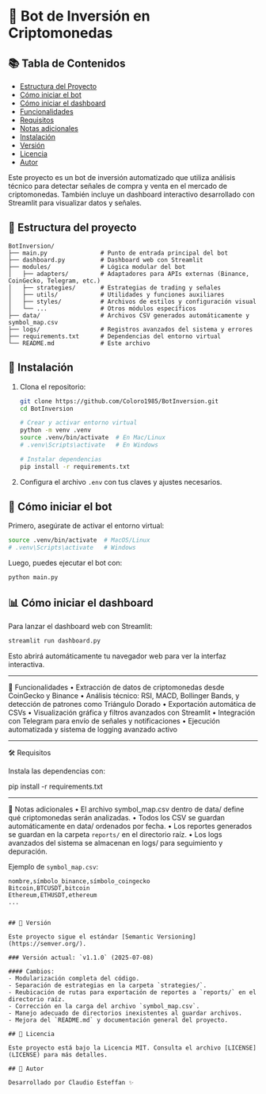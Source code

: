 # 🤖 Bot de Inversión en Criptomonedas

## 📚 Tabla de Contenidos

- [Estructura del Proyecto](#-estructura-del-proyecto)
- [Cómo iniciar el bot](#-cómo-iniciar-el-bot)
- [Cómo iniciar el dashboard](#-cómo-iniciar-el-dashboard)
- [Funcionalidades](#-funcionalidades)
- [Requisitos](#-requisitos)
- [Notas adicionales](#-notas-adicionales)
- [Instalación](#-instalación)
- [Versión](#-versión)
- [Licencia](#-licencia)
- [Autor](#-autor)

Este proyecto es un bot de inversión automatizado que utiliza análisis técnico para detectar señales de compra y venta en el mercado de criptomonedas. También incluye un dashboard interactivo desarrollado con Streamlit para visualizar datos y señales.

## 📂 Estructura del proyecto

```
BotInversion/
├── main.py               # Punto de entrada principal del bot
├── dashboard.py          # Dashboard web con Streamlit
├── modules/              # Lógica modular del bot
│   ├── adapters/         # Adaptadores para APIs externas (Binance, CoinGecko, Telegram, etc.)
│   ├── strategies/       # Estrategias de trading y señales
│   ├── utils/            # Utilidades y funciones auxiliares
│   ├── styles/           # Archivos de estilos y configuración visual
│   └── ...               # Otros módulos específicos
├── data/                 # Archivos CSV generados automáticamente y symbol_map.csv
├── logs/                 # Registros avanzados del sistema y errores
├── requirements.txt      # Dependencias del entorno virtual
└── README.md             # Este archivo
```

## 🧪 Instalación

1. Clona el repositorio:

   ```bash
   git clone https://github.com/Coloro1985/BotInversion.git
   cd BotInversion

   # Crear y activar entorno virtual
   python -m venv .venv
   source .venv/bin/activate  # En Mac/Linux
   # .venv\Scripts\activate   # En Windows

   # Instalar dependencias
   pip install -r requirements.txt
   ```

2. Configura el archivo `.env` con tus claves y ajustes necesarios.

## 🚀 Cómo iniciar el bot

Primero, asegúrate de activar el entorno virtual:

```bash
source .venv/bin/activate  # MacOS/Linux
# .venv\Scripts\activate   # Windows
```

Luego, puedes ejecutar el bot con:

```bash
python main.py
```

## 📊 Cómo iniciar el dashboard

Para lanzar el dashboard web con Streamlit:

```bash
streamlit run dashboard.py
```

Esto abrirá automáticamente tu navegador web para ver la interfaz interactiva.

---

🧠 Funcionalidades
• Extracción de datos de criptomonedas desde CoinGecko y Binance
• Análisis técnico: RSI, MACD, Bollinger Bands, y detección de patrones como Triángulo Dorado
• Exportación automática de CSVs
• Visualización gráfica y filtros avanzados con Streamlit
• Integración con Telegram para envío de señales y notificaciones
• Ejecución automatizada y sistema de logging avanzado activo

---

🛠️ Requisitos

Instala las dependencias con:

pip install -r requirements.txt

---

📌 Notas adicionales
• El archivo symbol_map.csv dentro de data/ define qué criptomonedas serán analizadas.
• Todos los CSV se guardan automáticamente en data/ ordenados por fecha.
• Los reportes generados se guardan en la carpeta `reports/` en el directorio raíz.
• Los logs avanzados del sistema se almacenan en logs/ para seguimiento y depuración.

Ejemplo de `symbol_map.csv`:

```
nombre,símbolo_binance,símbolo_coingecko
Bitcoin,BTCUSDT,bitcoin
Ethereum,ETHUSDT,ethereum
...
```

```

## 🧾 Versión

Este proyecto sigue el estándar [Semantic Versioning](https://semver.org/).

### Versión actual: `v1.1.0` (2025-07-08)

#### Cambios:
- Modularización completa del código.
- Separación de estrategias en la carpeta `strategies/`.
- Reubicación de rutas para exportación de reportes a `reports/` en el directorio raíz.
- Corrección en la carga del archivo `symbol_map.csv`.
- Manejo adecuado de directorios inexistentes al guardar archivos.
- Mejora del `README.md` y documentación general del proyecto.

## 📝 Licencia

Este proyecto está bajo la Licencia MIT. Consulta el archivo [LICENSE](LICENSE) para más detalles.

## 👤 Autor

Desarrollado por Claudio Esteffan ✨
```
